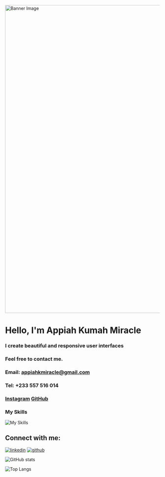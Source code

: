 <img src="public/banner-image.png" alt="Banner Image" width=1000 >

# Hello, I'm Appiah Kumah Miracle

### I create beautiful and responsive user interfaces 
### Feel free to contact me. 
### Email: **appiahkmiracle@gmail.com** 
### Tel: **+233 557 516 014** 
### [Instagram](https://www.instagram.com/glenmacdev/) [GitHub](https://github.com/Appiah-K-Miracle/) 
### My Skills 
![My Skills](https://skillicons.dev/icons?i=html,css,js,ts,tailwind,react,react-native,next,flutter,mysql,postgres,postman,git,github)

## Connect with me:
[![linkedin](https://skillicons.dev/icons?i=linkedin)](https://www.linkedin.com/in/appiah-k-miracle-205805264/)
[![github](https://skillicons.dev/icons?i=github)](https://github.com/Appiah-K-Miracle/)

![GitHub stats](https://github-readme-stats.vercel.app/api?username=Appiah-K-Miracle&show_icons=true&theme=tokyonight)

![Top Langs](https://github-readme-stats.vercel.app/api/top-langs/?username=Appiah-K-Miracle&theme=tokyonight)

<!--
**GlenMac90/GlenMac90** is a ✨ _special_ ✨ repository because its `README.md` (this file) appears on your GitHub profile.

Here are some ideas to get you started:

- 🔭 I’m currently working on ...
- 🌱 I’m currently learning ...
- 👯 I’m looking to collaborate on ...
- 🤔 I’m looking for help with ...
- 💬 Ask me about ...
- 📫 How to reach me: ...
- 😄 Pronouns: ...
- ⚡ Fun fact: ...
-->
